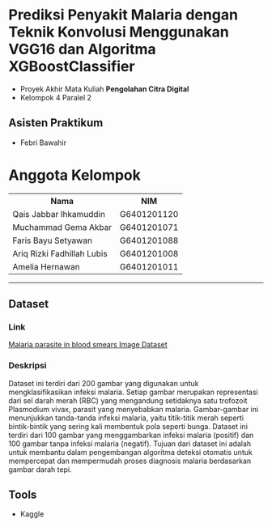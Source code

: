 # Prediksi Penyakit Malaria dengan Teknik Konvolusi Menggunakan VGG16 dan Algoritma XGBoostClassifier

- Proyek Akhir Mata Kuliah **Pengolahan Citra Digital**
- Kelompok 4 Paralel 2

## Asisten Praktikum
- Febri Bawahir

# Anggota Kelompok
<table>
    <tr>
        <th>Nama</th>
        <th>NIM</th>
    </tr>
    <tr>
        <td>Qais Jabbar Ihkamuddin</td>
        <td>G6401201120</td>
    </tr>
    <tr>
        <td>Muchammad Gema Akbar</td>
        <td>G6401201071</td>
    </tr>
    <tr>
        <td>Faris Bayu Setyawan</td>
        <td>G6401201088</td>
    </tr>
    <tr>
        <td>Ariq Rizki Fadhillah Lubis</td>
        <td>G6401201008</td>
    </tr>
    <tr>
        <td>Amelia Hernawan</td>
        <td>G6401201011</td>
    </tr>
</table>

---

## Dataset
### Link
[Malaria parasite in blood smears Image Dataset](https://www.kaggle.com/datasets/cmacus/malaria-parasite-in-blood-smears)
### Deskripsi
Dataset ini terdiri dari 200 gambar yang digunakan untuk mengklasifikasikan infeksi malaria. Setiap gambar merupakan representasi dari sel darah merah (RBC) yang mengandung setidaknya satu trofozoit Plasmodium vivax, parasit yang menyebabkan malaria. Gambar-gambar ini menunjukkan tanda-tanda infeksi malaria, yaitu titik-titik merah seperti bintik-bintik yang sering kali membentuk pola seperti bunga. Dataset ini terdiri dari 100 gambar yang menggambarkan infeksi malaria (positif) dan 100 gambar tanpa infeksi malaria (negatif). Tujuan dari dataset ini adalah untuk membantu dalam pengembangan algoritma deteksi otomatis untuk mempercepat dan mempermudah proses diagnosis malaria berdasarkan gambar darah tepi.

## Tools
- Kaggle








